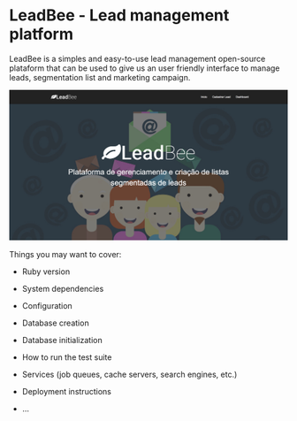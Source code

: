 # LeadBee - Lead management platform

LeadBee is a simples and easy-to-use lead management open-source plataform that can
be used to give us an user friendly interface to manage leads, segmentation list and
marketing campaign.

![Project Screenshot](https://raw.githubusercontent.com/dvinciguerra/lead-bee/master/screenshot.png)

Things you may want to cover:

* Ruby version

* System dependencies

* Configuration

* Database creation

* Database initialization

* How to run the test suite

* Services (job queues, cache servers, search engines, etc.)

* Deployment instructions

* ...
